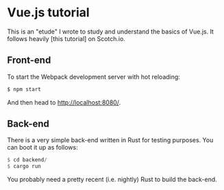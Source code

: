 # Vue.js tutorial

This is an "etude" I wrote to study and understand the basics of Vue.js.  It
follows heavily [this tutorial] on Scotch.io.

[1]: https://scotch.io/tutorials/build-an-app-with-vue-js-a-lightweight-alternative-to-angularjs
    "Build an App with Vue.js: A Lightweight Alternative to AngularJS"

## Front-end

To start the Webpack development server with hot reloading:

```.sh
$ npm start
```

And then head to [http://localhost:8080/](http::localhost:8080/).

## Back-end

There is a very simple back-end written in Rust for testing purposes.  You can
boot it up as follows:

```.rs
$ cd backend/
$ cargo run
```

You probably need a pretty recent (i.e. nightly) Rust to build the back-end.
